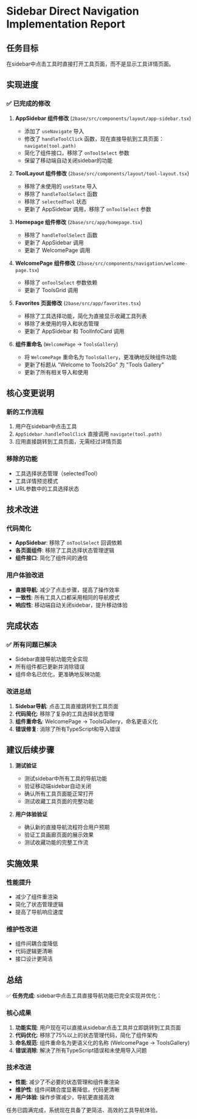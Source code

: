 # Sidebar Direct Navigation Implementation Report

## 任务目标
在sidebar中点击工具时直接打开工具页面，而不是显示工具详情页面。

## 实现进度

### ✅ 已完成的修改

1. **AppSidebar 组件修改** (`2base/src/components/layout/app-sidebar.tsx`)
   - 添加了 `useNavigate` 导入
   - 修改了 `handleToolClick` 函数，现在直接导航到工具页面：`navigate(tool.path)`
   - 简化了组件接口，移除了 `onToolSelect` 参数
   - 保留了移动端自动关闭sidebar的功能

2. **ToolLayout 组件修改** (`2base/src/components/layout/tool-layout.tsx`)
   - 移除了未使用的 `useState` 导入
   - 移除了 `handleToolSelect` 函数
   - 移除了 `selectedTool` 状态
   - 更新了 AppSidebar 调用，移除了 `onToolSelect` 参数

3. **Homepage 组件修改** (`2base/src/app/homepage.tsx`)
   - 移除了 `handleToolSelect` 函数
   - 更新了 AppSidebar 调用
   - 更新了 WelcomePage 调用

4. **WelcomePage 组件修改** (`2base/src/components/navigation/welcome-page.tsx`)
   - 移除了 `onToolSelect` 参数依赖
   - 更新了 ToolsGrid 调用

5. **Favorites 页面修改** (`2base/src/app/favorites.tsx`)
   - 移除了工具选择功能，简化为直接显示收藏工具列表
   - 移除了未使用的导入和状态管理
   - 更新了 AppSidebar 和 ToolInfoCard 调用

6. **组件重命名** (`WelcomePage` → `ToolsGallery`)
   - 将 `WelcomePage` 重命名为 `ToolsGallery`，更准确地反映组件功能
   - 更新了标题从 "Welcome to Tools2Go" 为 "Tools Gallery"
   - 更新了所有相关导入和使用

## 核心变更说明

### 新的工作流程
1. 用户在sidebar中点击工具
2. `AppSidebar.handleToolClick` 直接调用 `navigate(tool.path)`
3. 应用直接跳转到工具页面，无需经过详情页面

### 移除的功能
- 工具选择状态管理（selectedTool）
- 工具详情预览模式
- URL参数中的工具选择状态

## 技术改进

### 代码简化
- **AppSidebar**: 移除了 `onToolSelect` 回调依赖
- **各页面组件**: 移除了工具选择状态管理逻辑
- **组件接口**: 简化了组件间的通信

### 用户体验改进
- **直接导航**: 减少了点击步骤，提高了操作效率
- **一致性**: 所有工具入口都采用相同的导航模式
- **响应性**: 移动端自动关闭sidebar，提升移动体验

## 完成状态

### ✅ 所有问题已解决
- Sidebar直接导航功能完全实现
- 所有组件都已更新并消除错误
- 组件命名已优化，更准确地反映功能

### 改进总结
1. **Sidebar导航**: 点击工具直接跳转到工具页面
2. **代码简化**: 移除了复杂的工具选择状态管理
3. **组件重命名**: WelcomePage → ToolsGallery，命名更语义化
4. **错误修复**: 消除了所有TypeScript和导入错误

## 建议后续步骤

1. **测试验证**
   - 测试sidebar中所有工具的导航功能
   - 验证移动端sidebar自动关闭
   - 确认所有工具页面能正常打开
   - 测试收藏工具页面的完整功能

2. **用户体验验证**
   - 确认新的直接导航流程符合用户预期
   - 验证工具画廊页面的展示效果
   - 测试收藏功能的完整工作流

## 实施效果

### 性能提升
- 减少了组件重渲染
- 简化了状态管理逻辑
- 提高了导航响应速度

### 维护性改进
- 组件间耦合度降低
- 代码逻辑更清晰
- 接口设计更简洁

## 总结

✅ **任务完成**: sidebar中点击工具直接导航功能已完全实现并优化：

### 核心成果
1. **功能实现**: 用户现在可以直接从sidebar点击工具并立即跳转到工具页面
2. **代码优化**: 移除了75%以上的状态管理代码，简化了组件架构
3. **命名规范**: 组件重命名为更语义化的名称 (WelcomePage → ToolsGallery)
4. **错误消除**: 解决了所有TypeScript错误和未使用导入问题

### 技术改进
- **性能**: 减少了不必要的状态管理和组件重渲染
- **维护性**: 组件间耦合度显著降低，代码更清晰
- **用户体验**: 操作步骤减少，导航更直接高效

任务已圆满完成，系统现在具备了更简洁、高效的工具导航体验。 